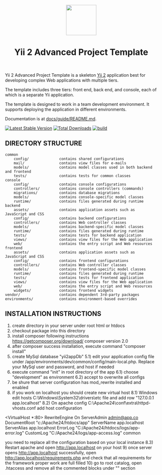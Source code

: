 <p align="center">
    <a href="https://github.com/yiisoft" target="_blank">
        <img src="https://avatars0.githubusercontent.com/u/993323" height="100px">
    </a>
    <h1 align="center">Yii 2 Advanced Project Template</h1>
    <br>
</p>

Yii 2 Advanced Project Template is a skeleton [Yii 2](http://www.yiiframework.com/) application best for
developing complex Web applications with multiple tiers.

The template includes three tiers: front end, back end, and console, each of which
is a separate Yii application.

The template is designed to work in a team development environment. It supports
deploying the application in different environments.

Documentation is at [docs/guide/README.md](docs/guide/README.md).

[![Latest Stable Version](https://img.shields.io/packagist/v/yiisoft/yii2-app-advanced.svg)](https://packagist.org/packages/yiisoft/yii2-app-advanced)
[![Total Downloads](https://img.shields.io/packagist/dt/yiisoft/yii2-app-advanced.svg)](https://packagist.org/packages/yiisoft/yii2-app-advanced)
[![build](https://github.com/yiisoft/yii2-app-advanced/workflows/build/badge.svg)](https://github.com/yiisoft/yii2-app-advanced/actions?query=workflow%3Abuild)

DIRECTORY STRUCTURE
-------------------

```
common
    config/              contains shared configurations
    mail/                contains view files for e-mails
    models/              contains model classes used in both backend and frontend
    tests/               contains tests for common classes    
console
    config/              contains console configurations
    controllers/         contains console controllers (commands)
    migrations/          contains database migrations
    models/              contains console-specific model classes
    runtime/             contains files generated during runtime
backend
    assets/              contains application assets such as JavaScript and CSS
    config/              contains backend configurations
    controllers/         contains Web controller classes
    models/              contains backend-specific model classes
    runtime/             contains files generated during runtime
    tests/               contains tests for backend application    
    views/               contains view files for the Web application
    web/                 contains the entry script and Web resources
frontend
    assets/              contains application assets such as JavaScript and CSS
    config/              contains frontend configurations
    controllers/         contains Web controller classes
    models/              contains frontend-specific model classes
    runtime/             contains files generated during runtime
    tests/               contains tests for frontend application
    views/               contains view files for the Web application
    web/                 contains the entry script and Web resources
    widgets/             contains frontend widgets
vendor/                  contains dependent 3rd-party packages
environments/            contains environment-based overrides
```


INSTALLATION INSTRUCTIONS
-------------------------

1) create directory in your server under root html or htdocs 
2) checkout package into this directory
3) install composer following instructions https://getcomposer.org/download/ composer version 2.0
4) after composer success installation, execute command "composer install"
5) create MySql database "yii2appDb"
  5.1) edit your application config file under /app/environments/dev/common/config/main-local.php. Replace your MySql user and password, and host if needed
6) execute command "init" in root directory of the app
  6.1) choose "development" as environment
  6.2) accept to overwrite all configs
7) be shure that server configuration has mod_rewrite installed and enabled
8) if you work on localhost you should create new virtual host
  8.1) Windows edit hosts C:\Windows\System32\drivers\etc file and add row "127.0.0.1 app.localhost"
  8.2) On apache config C:\Apache24\conf\extra\httpd-vhosts.conf add host configuration

<VirtualHost *:80>
	RewriteEngine On
  ServerAdmin admin@app.co
  DocumentRoot "c:/Apache24/htdocs/app"
  ServerName app.localhost
  ServerAlias app.localhost
  ErrorLog "C:/Apache24/htdocs/logs/app-error.log"
  CustomLog "C:/Apache24/logs/app-access.log" common
</VirtualHost>
 
you need to replace all the configuration based on your local instance
8.3) Restart apache and open http://app.localhost on your host
9) once server opens http://app.localhost successfully, open http://app.localhost/requirements.php and check that all requirements for the framework proper work are full filled
10) go to root catalog, open .htaccess and remove all the commented blocks under "<IfModule mod_rewrite.c>" section

